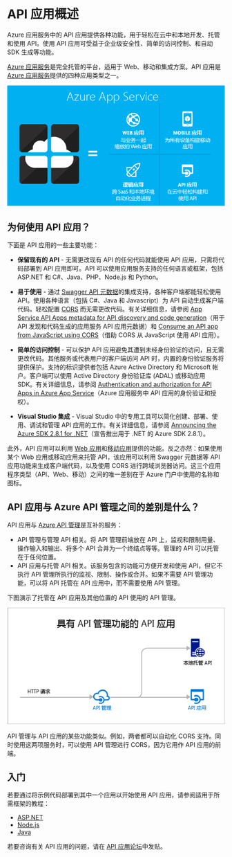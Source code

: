 <properties 
	pageTitle="API 应用简介 | Azure" 
	description="了解 Azure 应用服务如何帮助开发、托管和使用 RESTful API。" 
	services="app-service\api" 
	documentationCenter=".net" 
	authors="tdykstra" 
	manager="wpickett" 
	editor=""/>

<tags
	ms.service="app-service-api"
	ms.date="05/03/2016"
	wacn.date="09/26/2016"/>

# API 应用概述

Azure 应用服务中的 API 应用提供各种功能，用于轻松在云中和本地开发、托管和使用 API。使用 API 应用可受益于企业级安全性、简单的访问控制、和自动 SDK 生成等功能。

[Azure 应用服务](/documentation/articles/app-service-value-prop-what-is/)是完全托管的平台，适用于 Web、移动和集成方案。API 应用是 [Azure 应用服务](/documentation/articles/app-service-value-prop-what-is/)提供的四种应用类型之一。

![Azure 应用服务中的应用类型](./media/app-service-api-apps-why-best-platform/appservicesuite.png)

## 为何使用 API 应用？

下面是 API 应用的一些主要功能：

- **保留现有的 API** - 无需更改现有 API 的任何代码就能使用 API 应用，只需将代码部署到 API 应用即可。API 可以使用应用服务支持的任何语言或框架，包括 ASP.NET 和 C#、Java、PHP、Node.js 和 Python。

- **易于使用** - 通过 [Swagger API 元数据](http://swagger.io/)的集成支持，各种客户端都能轻松使用 API。使用各种语言（包括 C#、Java 和 Javascript）为 API 自动生成客户端代码。轻松配置 [CORS](/documentation/articles/app-service-api-cors-consume-javascript/) 而无需更改代码。有关详细信息，请参阅 [App Service API Apps metadata for API discovery and code generation](/documentation/articles/app-service-api-metadata/)（用于 API 发现和代码生成的应用服务 API 应用元数据）和 [Consume an API app from JavaScript using CORS](/documentation/articles/app-service-api-cors-consume-javascript/)（借助 CORS 从 JavaScript 使用 API 应用）。

- **简单的访问控制** - 可以保护 API 应用避免其遭到未经身份验证的访问，且无需更改代码。其他服务或代表用户的客户端访问 API 时，内置的身份验证服务将提供保护。支持的标识提供者包括 Azure Active Directory 和 Microsoft 帐户。客户端可以使用 Active Directory 身份验证库 (ADAL) 或移动应用 SDK。有关详细信息，请参阅 [Authentication and authorization for API Apps in Azure App Service](/documentation/articles/app-service-api-authentication/)（Azure 应用服务中 API 应用的身份验证和授权）。

- **Visual Studio 集成** - Visual Studio 中的专用工具可以简化创建、部署、使用、调试和管理 API 应用的工作。有关详细信息，请参阅 [Announcing the Azure SDK 2.8.1 for .NET](https://azure.microsoft.com/blog/announcing-azure-sdk-2-8-1-for-net/)（宣告推出用于 .NET 的 Azure SDK 2.8.1）。

此外，API 应用可以利用 [Web 应用](/documentation/articles/app-service-web-overview/)和[移动应用](/documentation/articles/app-service-mobile-value-prop/)提供的功能。反之亦然：如果使用某个 Web 应用或移动应用来托管 API，该应用可以利用 Swagger 元数据等 API 应用功能来生成客户端代码，以及使用 CORS 进行跨域浏览器访问。这三个应用程序类型（API、Web、移动）之间的唯一差别在于 Azure 门户中使用的名称和图标。

## API 应用与 Azure API 管理之间的差别是什么？

API 应用与 [Azure API 管理](/documentation/articles/api-management-key-concepts/)是互补的服务：

* API 管理与管理 API 相关。将 API 管理前端放在 API 上，监视和限制用量、操作输入和输出、将多个 API 合并为一个终结点等等。管理的 API 可以托管在于任何位置。
* API 应用与托管 API 相关。该服务包含的功能可方便开发和使用 API，但它不执行 API 管理所执行的监视、限制、操作或合并。如果不需要 API 管理功能，可以将 API 托管在 API 应用中，而不需要使用 API 管理。

下图演示了托管在 API 应用及其他位置的 API 使用的 API 管理。

![Azure API 管理和 API 应用](./media/app-service-api-apps-why-best-platform/apia-apim.png)

API 管理与 API 应用的某些功能类似。例如，两者都可以自动化 CORS 支持。同时使用这两项服务时，可以使用 API 管理进行 CORS，因为它用作 API 应用的前端。

## 入门

若要通过将示例代码部署到其中一个应用以开始使用 API 应用，请参阅适用于所需框架的教程：

* [ASP.NET](/documentation/articles/app-service-api-dotnet-get-started/)
* [Node.js](/documentation/articles/app-service-api-nodejs-api-app/)
* [Java](/documentation/articles/app-service-api-java-api-app/)

若要咨询有关 API 应用的问题，请在 [API 应用论坛](https://social.msdn.microsoft.com/Forums/zh-cn/home?forum=AzureAPIApps)中发贴。

<!---HONumber=Mooncake_0919_2016-->